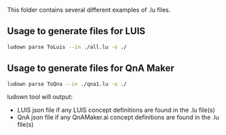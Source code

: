 This folder contains several different examples of .lu files. 

## Usage to generate files for LUIS

```bash
ludown parse ToLuis --in ./all.lu -o ./
```

## Usage to generate files for QnA Maker

```bash
ludown parse ToQna --in ./qna1.lu -o ./
```

ludown tool will output:
- LUIS json file if any LUIS concept definitions are found in the .lu file(s)
- QnA json file if any QnAMaker.ai concept definitions are found in the .lu file(s)
